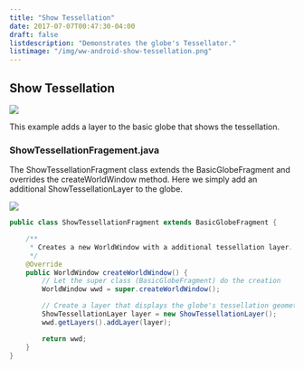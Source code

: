 ```yaml
---
title: "Show Tessellation"
date: 2017-07-07T00:47:30-04:00
draft: false
listdescription: "Demonstrates the globe's Tessellator."
listimage: "/img/ww-android-show-tessellation.png"
---
```


## Show Tessellation

<img src="/img/ww-android-show-tessellation.png" class="img-responsive center-block">

This example adds a layer to the basic globe that shows the tessellation.

### ShowTessellationFragement.java

The ShowTessellationFragment class extends the BasicGlobeFragment and overrides the createWorldWindow method. Here we simply add an additional ShowTessellationLayer to the globe.

<img src="/img/ww-android-show-tessellation-classes" class="img-responsive center-block">

```java
public class ShowTessellationFragment extends BasicGlobeFragment {

    /**
     * Creates a new WorldWindow with a additional tessellation layer.
     */
    @Override
    public WorldWindow createWorldWindow() {
        // Let the super class (BasicGlobeFragment) do the creation
        WorldWindow wwd = super.createWorldWindow();

        // Create a layer that displays the globe's tessellation geometry.
        ShowTessellationLayer layer = new ShowTessellationLayer();
        wwd.getLayers().addLayer(layer);

        return wwd;
    }
}
```